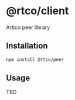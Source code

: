# @rtco/client

Artico peer library

## Installation

```bash
npm install @rtco/peer
```

## Usage

TBD

